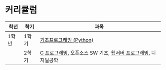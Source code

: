 # 커리큘럼

| 학년  | 학기  | 과목                                                                                                                                     |
| ----- | ----- | ---------------------------------------------------------------------------------------------------------------------------------------- |
| 1학년 | 1학기 | [기초프로그래밍 (Python)](./1-1/기초프로그래밍/README.md)                                                                                |
|       | 2학기 | [C 프로그래밍](./1-2/C_Programming/README.md), 오픈소스 SW 기초, [웹서버 프로그래밍](./1-2/Web_Server_Programming/README.md), 디지털공학 |
